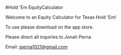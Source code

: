 #Hold 'Em EquityCalculator

Welcome to an Equity Calculator for Texas Hold 'Em!

To use please download on the app store. 

Please direct all inquiries to Jonah Perna

Email: jperna1021@gmail.com
